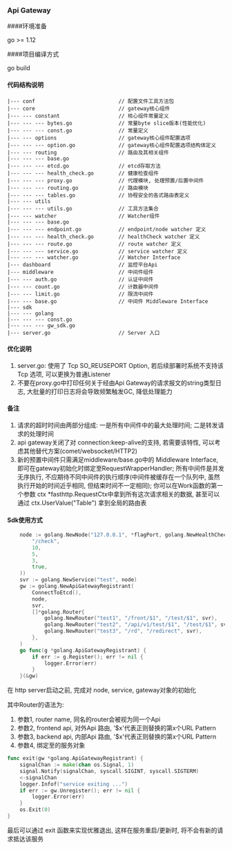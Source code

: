 ### Api Gateway

####环境准备

go >= 1.12

####项目编译方式

go build

#### 代码结构说明

```
|--- conf                           // 配置文件工具方法包
|--- core                           // gateway核心组件
|--- --- constant                   // 核心组件常量定义
|--- --- --- bytes.go               // 常量byte slice版本(性能优化)
|--- --- --- const.go               // 常量定义
|--- --- options                    // gateway核心组件配置选项
|--- --- --- option.go              // gateway核心组件配置选项结构体定义
|--- --- routing                    // 路由及其相关组件
|--- --- --- base.go				
|--- --- --- etcd.go                // etcd存取方法
|--- --- --- health_check.go        // 健康检查组件
|--- --- --- proxy.go               // 代理模块, 处理预置/后置中间件
|--- --- --- routing.go             // 路由模块
|--- --- --- tables.go              // 协程安全的各式路由表定义
|--- --- utils
|--- --- --- utils.go               // 工具方法集合
|--- --- watcher                    // Watcher组件
|--- --- --- base.go				
|--- --- --- endpoint.go            // endpoint/node watcher 定义
|--- --- --- health_check.go        // healthCheck watcher 定义
|--- --- --- route.go               // route watcher 定义
|--- --- --- service.go             // service watcher 定义
|--- --- --- watcher.go             // Watcher Interface
|--- dashboard                      // 监控平台Api
|--- middleware                     // 中间件组件
|--- --- auth.go                    // 认证中间件
|--- --- count.go                   // 计数器中间件
|--- --- limit.go                   // 限流中间件
|--- --- base.go                    // 中间件 Middleware Interface
|--- sdk							
|--- --- golang					
|--- --- --- const.go
|--- --- --- gw_sdk.go
|--- server.go                      // Server 入口
```

#### 优化说明

1. server.go: 使用了 Tcp SO_REUSEPORT Option, 若后续部署时系统不支持该 Tcp 选项, 可以更换为普通Listener
2. 不要在proxy.go中打印任何关于经由Api Gateway的请求报文的string类型日志, 大批量的打印日志将会导致频繁触发GC, 降低处理能力

#### 备注

1. 请求的超时时间由两部分组成: 一是所有中间件中的最大处理时间; 二是转发请求的处理时间
2. api gateway关闭了对 connection:keep-alive的支持, 若需要该特性, 可以考虑其他替代方案(comet/websocket/HTTP2)
3. 新的预置中间件只需满足middleware/base.go中的 Middleware Interface, 即可在gateway初始化时绑定至RequestWrapperHandler; 所有中间件是并发无序执行, 不应期待不同中间件的执行顺序(中间件被缓存在一个队列中, 虽然执行开始的时间近乎相同, 但结束时间不一定相同); 你可以在Work函数的第一个参数 ctx *fasthttp.RequestCtx中拿到所有这次请求相关的数据, 甚至可以通过 ctx.UserValue("Table") 拿到全局的路由表

#### Sdk使用方式

```go
	node := golang.NewNode("127.0.0.1", *flagPort, golang.NewHealthCheck(
		"/check",
		10,
		5,
		3,
		true,
	))
	svr := golang.NewService("test", node)
	gw := golang.NewApiGatewayRegistrant(
		ConnectToEtcd(),
		node,
		svr,
		[]*golang.Router{
			golang.NewRouter("test1", "/front/$1", "/test/$1", svr),
			golang.NewRouter("test2", "/api/v1/test/$1", "/test/$1", svr),
			golang.NewRouter("test3", "/rd", "/redirect", svr),
		},
	)
	go func(g *golang.ApiGatewayRegistrant) {
		if err := g.Register(); err != nil {
			logger.Error(err)
		}
	}(&gw)
```

在 http server启动之前, 完成对 node, service, gateway对象的初始化<br/>

其中Router的语法为:

1. 参数1, router name, 同名的router会被视为同一个Api
2. 参数2, frontend api, 对外Api 路由, '$x'代表正则替换的第x个URL Pattern
3. 参数3, backend api, 内部Api 路由,  '$x'代表正则替换的第x个URL Pattern
4. 参数4, 绑定至的服务对象

```go
func exit(gw *golang.ApiGatewayRegistrant) {
	signalChan := make(chan os.Signal, 1)
	signal.Notify(signalChan, syscall.SIGINT, syscall.SIGTERM)
	<-signalChan
	logger.Infof("service exiting ...")
	if err := gw.Unregister(); err != nil {
		logger.Error(err)
	}
	os.Exit(0)
}
```

最后可以通过 exit 函数来实现优雅退出, 这样在服务重启/更新时, 将不会有新的请求抵达该服务